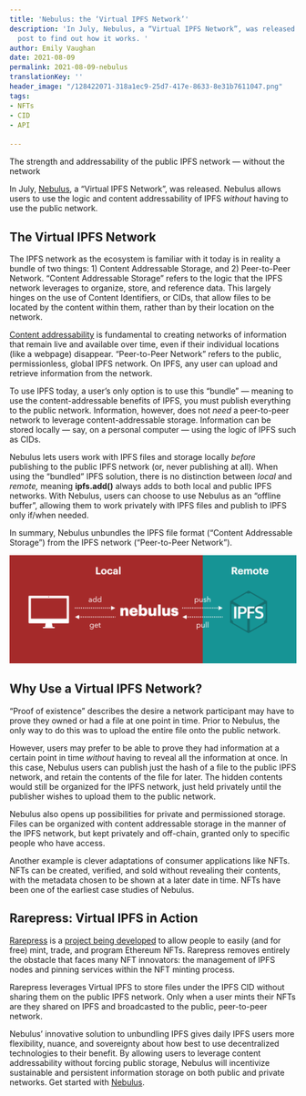```yaml
---
title: 'Nebulus: the ‘Virtual IPFS Network’'
description: 'In July, Nebulus, a “Virtual IPFS Network”, was released. Read this
  post to find out how it works. '
author: Emily Vaughan
date: 2021-08-09
permalink: 2021-08-09-nebulus
translationKey: ''
header_image: "/128422071-318a1ec9-25d7-417e-8633-8e31b7611047.png"
tags:
- NFTs
- CID
- API

---
```

The strength and addressability of the public IPFS network — without the network

In July, [Nebulus](https://nebulus.dev/), a “Virtual IPFS Network”, was released. Nebulus allows users to use the logic and content addressability of IPFS _without_ having to use the public network.

## **The Virtual IPFS Network**

The IPFS network as the ecosystem is familiar with it today is in reality a bundle of two things: 1) Content Addressable Storage, and 2) Peer-to-Peer Network. “Content Addressable Storage” refers to the logic that the IPFS network leverages to organize, store, and reference data. This largely hinges on the use of Content Identifiers, or CIDs, that allow files to be located by the content within them, rather than by their location on the network.

[Content addressability](https://blog.ipfs.io/2021-04-05-storing-nfts-on-ipfs/) is fundamental to creating networks of information that remain live and available over time, even if their individual locations (like a webpage) disappear. “Peer-to-Peer Network” refers to the public, permissionless, global IPFS network. On IPFS, any user can upload and retrieve information from the network.

To use IPFS today, a user’s only option is to use this “bundle” — meaning to use the content-addressable benefits of IPFS, you must publish everything to the public network. Information, however, does not _need_ a peer-to-peer network to leverage content-addressable storage. Information can be stored locally — say, on a personal computer — using the logic of IPFS such as CIDs.

Nebulus lets users work with IPFS files and storage locally _before_ publishing to the public IPFS network (or, never publishing at all). When using the “bundled” IPFS solution, there is no distinction between _local_ and _remote,_ meaning **ipfs.add()** always adds to both local and public IPFS networks. With Nebulus, users can choose to use Nebulus as an “offline buffer”, allowing them to work privately with IPFS files and publish to IPFS only if/when needed.

In summary, Nebulus unbundles the IPFS file format (“Content Addressable Storage”) from the IPFS network (“Peer-to-Peer Network”).

![](../assets/localremote2.png)

## **Why Use a Virtual IPFS Network?**

“Proof of existence” describes the desire a network participant may have to prove they owned or had a file at one point in time. Prior to Nebulus, the only way to do this was to upload the entire file onto the public network.

However, users may prefer to be able to prove they had information at a certain point in time _without_ having to reveal all the information at once. In this case, Nebulus users can publish just the hash of a file to the public IPFS network, and retain the contents of the file for later. The hidden contents would still be organized for the IPFS network, just held privately until the publisher wishes to upload them to the public network.

Nebulus also opens up possibilities for private and permissioned storage. Files can be organized with content addressable storage in the manner of the IPFS network, but kept privately and off-chain, granted only to specific people who have access.

Another example is clever adaptations of consumer applications like NFTs. NFTs can be created, verified, and sold without revealing their contents, with the metadata chosen to be shown at a later date in time. NFTs have been one of the earliest case studies of Nebulus.

## **Rarepress: Virtual IPFS in Action**

[Rarepress](https://rarepress.org/) is a [project being developed](https://twitter.com/skogard) to allow people to easily (and for free) mint, trade, and program Ethereum NFTs. Rarepress removes entirely the obstacle that faces many NFT innovators: the management of IPFS nodes and pinning services within the NFT minting process.

Rarepress leverages Virtual IPFS to store files under the IPFS CID without sharing them on the public IPFS network. Only when a user mints their NFTs are they shared on IPFS and broadcasted to the public, peer-to-peer network.

Nebulus’ innovative solution to unbundling IPFS gives daily IPFS users more flexibility, nuance, and sovereignty about how best to use decentralized technologies to their benefit. By allowing users to leverage content addressability without forcing public storage, Nebulus will incentivize sustainable and persistent information storage on both public and private networks. Get started with [Nebulus](https://nebulus.dev/).